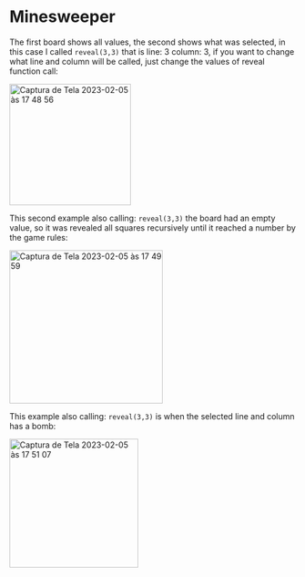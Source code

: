 # Minesweeper

The first board shows all values, the second shows what was selected, in this case I called `reveal(3,3)` that is line: 3 column: 3, if you want to change what line and column will be called, just change the values of reveal function call:

<img width="213" alt="Captura de Tela 2023-02-05 às 17 48 56" src="https://user-images.githubusercontent.com/36545266/216845266-560b2c2e-86c8-44f3-8326-1d597244bc58.png">

This second example also calling: `reveal(3,3)` the board had an empty value, so it was revealed all squares recursively until it reached a number by the game rules: 

<img width="269" alt="Captura de Tela 2023-02-05 às 17 49 59" src="https://user-images.githubusercontent.com/36545266/216845279-3b61a4ae-52da-45ab-9cf8-f6cee593fe44.png">

This example also calling: `reveal(3,3)` is when the selected line and column has a bomb:

<img width="226" alt="Captura de Tela 2023-02-05 às 17 51 07" src="https://user-images.githubusercontent.com/36545266/216845287-89ae08b9-19b3-4023-ab4b-2d73195c7160.png">
